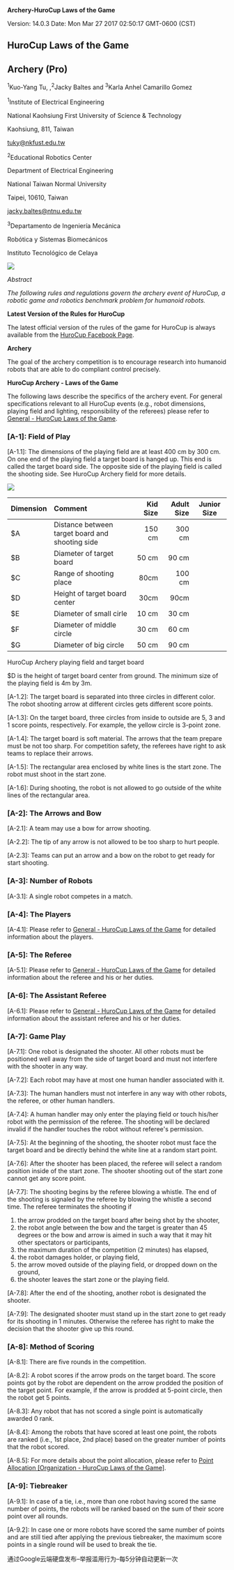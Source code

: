 **Archery-HuroCup Laws of the Game**

Version: 14.0.3 Date: Mon Mar 27 2017 02:50:17 GMT-0600 (CST)

## HuroCup Laws of the Game

## Archery (Pro)

<sup>1</sup>Kuo-Yang Tu, ,<sup>2</sup>Jacky Baltes and <sup>3</sup>Karla Anhel Camarillo Gomez

<sup>1</sup>Institute of Electrical Engineering

National Kaohsiung First University of Science & Technology

Kaohsiung, 811, Taiwan

[tuky@nkfust.edu.tw](tuky@nkfust.edu.tw)

<sup>2</sup>Educational Robotics Center

Department of Electrical Engineering

National Taiwan Normal University

Taipei, 10610, Taiwan

[jacky.baltes@ntnu.edu.tw](jacky.baltes@ntnu.edu.tw)

<sup>3</sup>Departamento de Ingeniería Mecánica

Robótica y Sistemas Biomecánicos

Instituto Tecnológico de Celaya

![](1.png)

*Abstract*

*The following rules and regulations govern the archery event of HuroCup, a robotic game and robotics benchmark problem for humanoid robots.*

**Latest Version of the Rules for HuroCup**

The latest official version of the rules of the game for HuroCup is always available from the [HuroCup Facebook Page](https://www.google.com/url?q=http://www.facebook.com/groups/hurocup&sa=D&ust=1514088107603000&usg=AFQjCNGMLYX_nMp8mpc63GHxdyN9em8Z7Q).

**Archery**

The goal of the archery competition is to encourage research into humanoid robots that are able to do compliant control precisely.

**HuroCup Archery - Laws of the Game**

The following laws describe the specifics of the archery event. For general specifications relevant to all HuroCup events (e.g., robot dimensions, playing field and lighting, responsibility of the referees) please refer to [General - HuroCup Laws of the Game](https://www.google.com/url?q=https://docs.google.com/document/d/15laUlB6uZ56J5WpGPhepb7P8O7ul-8K5sgdf4uwu4Ak/pub&sa=D&ust=1514088107604000&usg=AFQjCNEECNgGWwMUepFDt2Ca_rcGDK_uHQ).

### [A-1]: Field of Play

[A-1.1]: The dimensions of the playing field are at least 400 cm by  300 cm. On one end of the playing field a target board is hanged up.  This end is called the target board side. The opposite side of the playing field is called the shooting side. See HuroCup Archery field for more details.

![](2.jpg)

Dimension | Comment | Kid Size | Adult Size | Junior Size
:-|:-|-:|-:|-
$A | Distance between target board and shooting side | 150 cm | 300 cm
$B | Diameter of target board | 50 cm | 90 cm
$C | Range of shooting place | 80cm | 100 cm
$D | Height of target board center | 30cm | 90cm
$E | Diameter of small cirle | 10 cm | 30 cm
$F | Diameter of middle circle | 30 cm | 60 cm
$G | Diameter of big circle | 50 cm | 90 cm

HuroCup Archery playing field and target board

$D is the height of target board center from ground. The minimum size of the playing field is 4m by 3m.

[A-1.2]: The target board is separated into three circles in different color.  The robot shooting arrow at different circles gets different score points.

[A-1.3]: On the target board, three circles from inside to outside are 5, 3 and 1 score points, respectively.  For example, the yellow circle is 3-point zone.

[A-1.4]: The target board is soft material.  The arrows that the team prepare must be not too sharp.  For competition safety, the referees have right to ask teams to replace their arrows.

[A-1.5]: The rectangular area enclosed by white lines is the start zone.  The robot must shoot in the start zone.

[A-1.6]:   During shooting, the robot is not allowed to go outside of  the white lines of the rectangular area.

### [A-2]: The Arrows and Bow

[A-2.1]: A team may use a bow for arrow shooting.

[A-2.2]: The tip of any arrow is not allowed to be too sharp to hurt people.

[A-2.3]: Teams can put an arrow and a bow on the robot to get ready for start shooting.

### [A-3]: Number of Robots

[A-3.1]: A single robot competes in a match.

### [A-4]: The Players

[A-4.1]: Please refer to [General - HuroCup Laws of the Game](https://www.google.com/url?q=https://docs.google.com/document/d/15laUlB6uZ56J5WpGPhepb7P8O7ul-8K5sgdf4uwu4Ak/pub&sa=D&ust=1514088107618000&usg=AFQjCNGju4nhdnsT0xW0K8V7kCg6dyquYQ) for detailed information about the players.

### [A-5]: The Referee

[A-5.1]: Please refer to [General - HuroCup Laws of the Game](https://www.google.com/url?q=https://docs.google.com/document/d/15laUlB6uZ56J5WpGPhepb7P8O7ul-8K5sgdf4uwu4Ak/pub&sa=D&ust=1514088107618000&usg=AFQjCNGju4nhdnsT0xW0K8V7kCg6dyquYQ) for detailed information about the referee and his or her duties.

### [A-6]: The Assistant Referee

[A-6.1]: Please refer to [General - HuroCup Laws of the Game](https://www.google.com/url?q=https://docs.google.com/document/d/15laUlB6uZ56J5WpGPhepb7P8O7ul-8K5sgdf4uwu4Ak/pub&sa=D&ust=1514088107618000&usg=AFQjCNGju4nhdnsT0xW0K8V7kCg6dyquYQ) for detailed information about the assistant referee and his or her duties.

### [A-7]: Game Play

[A-7.1]: One robot is designated the shooter. All other robots must be positioned well away from the side of target board and must not interfere with the shooter in any way.

[A-7.2]: Each robot may have at most one human handler associated with it.

[A-7.3]: The human handlers must not interfere in any way with other robots, the referee, or other human handlers.

[A-7.4]: A human handler may only enter the playing field or touch his/her robot with the permission of the referee. The shooting will be declared invalid if the handler touches the robot without referee's permission.

[A-7.5]: At the beginning of the shooting, the shooter robot must face the target board and be directly behind the white line at a random start point.

[A-7.6]: After the shooter has been placed, the referee will select a random position inside of the start zone.  The shooter shooting out of the start zone cannot get any score point.

[A-7.7]: The shooting begins by the referee blowing a whistle. The end of the shooting is signaled by the referee by blowing the whistle a second time. The referee terminates the shooting if

1. the arrow prodded on the target board after being shot by the shooter,
2. the robot angle between the bow and the target is greater than 45 degrees or the bow and arrow is aimed in such a way that it may hit other spectators or participants,
3. the maximum duration of the competition (2 minutes) has elapsed,
4. the robot damages holder, or playing field,
5. the arrow moved outside of the playing field, or dropped down on the ground,
6. the shooter leaves the start zone or the playing field.

[A-7.8]: After the end of the shooting, another robot is designated the shooter.

[A-7.9]: The designated shooter must stand up in the start zone to get ready for its shooting in 1 minutes.  Otherwise the referee has right to make the decision that the shooter give up this round.

### [A-8]: Method of Scoring

[A-8.1]: There are five rounds in the competition.

[A-8.2]: A robot scores if the arrow prods on the target board.  The score points got by the robot are dependent on the arrow prodded the position of the target point.  For example, if the arrow is prodded at 5-point circle, then the robot get 5 points.

[A-8.3]: Any robot that has not scored a single point is automatically awarded 0 rank.

[A-8.4]: Among the robots that have scored at least one point, the robots are ranked (i.e., 1st place, 2nd place) based on the greater number of points that the robot scored.

[A-8.5]: For more details about the point allocation, please refer to [Point Allocation [Organization - HuroCup Laws of the Game]](https://www.google.com/url?q=https://docs.google.com/document/d/1kn2_dtNp65n1j5TjZWJVIlTKRFcNkTSpARkdhLHNA1c/edit%23bookmark%3Did.rzzlothp76e9&sa=D&ust=1514088107623000&usg=AFQjCNEJ6OhF0kSidOz6BwJlCXYxdiak2w).

### [A-9]: Tiebreaker

[A-9.1]: In case of a tie, i.e., more than one robot having scored the same number of points, the robots will be ranked based on the sum of their score point over all rounds.

[A-9.2]: In case one or more robots have scored the same number of points and are still tied after applying the previous tiebreaker, the maximum score points in a single round will be used to break the tie.

通过Google云端硬盘发布–举报滥用行为–每5分钟自动更新一次
